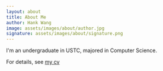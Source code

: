 ```yaml
---
layout: about
title: About Me
author: Hank Wang
image: assets/images/about/author.jpg
signature: assets/images/about/signature.png
---
```


I'm an undergraduate in USTC, majored in Computer Science.

For details, see [my cv](assets/cv/cv.pdf)